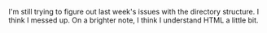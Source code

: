I'm still trying to figure out last week's issues with the directory structure. I think I messed up.
On a brighter note, I think I understand HTML a little bit.
